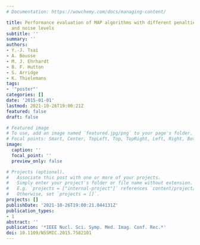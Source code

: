 ```yaml
---
# Documentation: https://wowchemy.com/docs/managing-content/

title: Performance evaluation of MAP algorithms with different penalties, object geometries
  and noise levels
subtitle: ''
summary: ''
authors:
- Y.-J. Tsai
- A. Bousse
- M. J. Ehrhardt
- B. F. Hutton
- S. Arridge
- K. Thielemans
tags:
- '"poster"'
categories: []
date: '2015-01-01'
lastmod: 2021-10-26T19:00:21Z
featured: false
draft: false

# Featured image
# To use, add an image named `featured.jpg/png` to your page's folder.
# Focal points: Smart, Center, TopLeft, Top, TopRight, Left, Right, BottomLeft, Bottom, BottomRight.
image:
  caption: ''
  focal_point: ''
  preview_only: false

# Projects (optional).
#   Associate this post with one or more of your projects.
#   Simply enter your project's folder or file name without extension.
#   E.g. `projects = ["internal-project"]` references `content/project/deep-learning/index.md`.
#   Otherwise, set `projects = []`.
projects: []
publishDate: '2021-10-26T19:00:21.044131Z'
publication_types:
- 1
abstract: ''
publication: '*IEEE Nucl. Sci. Symp. Med. Imag. Conf. Rec.*'
doi: 10.1109/NSSMIC.2015.7582101
---
```


